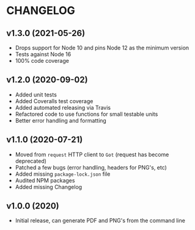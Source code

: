 # CHANGELOG

## v1.3.0 (2021-05-26)

* Drops support for Node 10 and pins Node 12 as the minimum version
* Tests against Node 16
* 100% code coverage

## v1.2.0 (2020-09-02)

* Added unit tests
* Added Coveralls test coverage
* Added automated releasing via Travis
* Refactored code to use functions for small testable units
* Better error handling and formatting

## v1.1.0 (2020-07-21)

* Moved from `request` HTTP client to `Got` (request has become deprecated)
* Patched a few bugs (error handling, headers for PNG's, etc)
* Added missing `package-lock.json` file
* Audited NPM packages
* Added missing Changelog

## v1.0.0 (2020)

* Initial release, can generate PDF and PNG's from the command line
